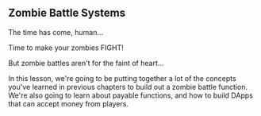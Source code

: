 ## Zombie Battle Systems

The time has come, human...

Time to make your zombies FIGHT!

But zombie battles aren't for the faint of heart...

In this lesson, we're going to be putting together a lot of the concepts you've learned in previous chapters to build out a zombie battle function. We're also going to learn about payable functions,
and how to build DApps that can accept money from players.

